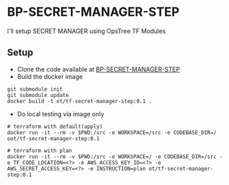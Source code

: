 # BP-SECRET-MANAGER-STEP
I'll setup SECRET MANAGER using OpsTree TF Modules


## Setup
* Clone the code available at [BP-SECRET-MANAGER-STEP](https://github.com/OT-BUILDPIPER-MARKETPLACE/BP-SECRET-MANAGER-STEP)
* Build the docker image

```
git submodule init
git submodule update
docker build -t ot/tf-secret-manager-step:0.1 .
```

* Do local testing via image only

```
# terraform with default(apply)
docker run -it --rm -v $PWD:/src -e WORKSPACE=/src -e CODEBASE_DIR=/ oot/tf-secret-manager-step:0.1

# terraform with plan
docker run -it --rm -v $PWD:/src -e WORKSPACE=/ -e CODEBASE_DIR=/src -e TF_CODE_LOCATION=<?> -e AWS_ACCESS_KEY_ID=<?> -e AWS_SECRET_ACCESS_KEY=<?> -e INSTRUCTION=plan ot/tf-secret-manager-step:0.1

```